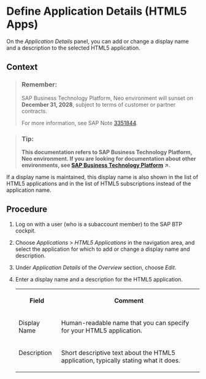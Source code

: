 <!-- loio48ef25a804fb4d47911679323aa89775 -->

# Define Application Details \(HTML5 Apps\)

On the *Application Details* panel, you can add or change a display name and a description to the selected HTML5 application.



## Context

> ### Remember:  
> SAP Business Technology Platform, Neo environment will sunset on **December 31, 2028**, subject to terms of customer or partner contracts.
> 
> For more information, see SAP Note [3351844](https://me.sap.com/notes/3351844).

> ### Tip:  
> **This documentation refers to SAP Business Technology Platform, Neo environment. If you are looking for documentation about other environments, see [SAP Business Technology Platform](https://help.sap.com/viewer/65de2977205c403bbc107264b8eccf4b/Cloud/en-US/6a2c1ab5a31b4ed9a2ce17a5329e1dd8.html "SAP Business Technology Platform (SAP BTP) is an integrated offering comprised of four technology portfolios: database and data management, application development and integration, analytics, and intelligent technologies. The platform offers users the ability to turn data into business value, compose end-to-end business processes, and build and extend SAP applications quickly.") :arrow_upper_right:.**

If a display name is maintained, this display name is also shown in the list of HTML5 applications and in the list of HTML5 subscriptions instead of the application name.



<a name="loio48ef25a804fb4d47911679323aa89775__steps_ydh_dnl_yr"/>

## Procedure

1.  Log on with a user \(who is a subaccount member\) to the SAP BTP cockpit.

2.  Choose *Applications* \> *HTML5 Applications* in the navigation area, and select the application for which to add or change a display name and description.

3.  Under *Application Details* of the *Overview* section, choose *Edit*.

4.  Enter a display name and a description for the HTML5 application.


    <table>
    <tr>
    <th valign="top">

    Field
    
    </th>
    <th valign="top">

    Comment
    
    </th>
    </tr>
    <tr>
    <td valign="top">
    
    Display Name
    
    </td>
    <td valign="top">
    
    Human-readable name that you can specify for your HTML5 application.
    
    </td>
    </tr>
    <tr>
    <td valign="top">
    
    Description
    
    </td>
    <td valign="top">
    
    Short descriptive text about the HTML5 application, typically stating what it does.
    
    </td>
    </tr>
    </table>
    

